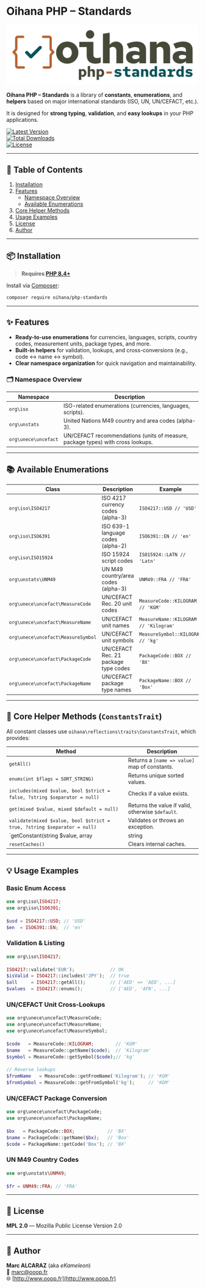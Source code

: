 # Oihana PHP – Standards

![Oihana PHP System](https://raw.githubusercontent.com/BcommeBois/oihana-php-standards/main/assets/images/oihana-php-standards-logo-inline-512x160.png)

**Oihana PHP – Standards** is a library of **constants**, **enumerations**, and **helpers** based on major international standards (ISO, UN, UN/CEFACT, etc.).  

It is designed for **strong typing**, **validation**, and **easy lookups** in your PHP applications.

[![Latest Version](https://img.shields.io/packagist/v/oihana/php-standards.svg?style=flat-square)](https://packagist.org/packages/oihana/php-standards)  
[![Total Downloads](https://img.shields.io/packagist/dt/oihana/php-standards.svg?style=flat-square)](https://packagist.org/packages/oihana/php-standards)  
[![License](https://img.shields.io/packagist/l/oihana/php-standards.svg?style=flat-square)](LICENSE)

---

## 📑 Table of Contents
1. [Installation](#-installation)
2. [Features](#-features)
    - [Namespace Overview](#-namespace-overview)
    - [Available Enumerations](#-available-enumerations)
3. [Core Helper Methods](#-core-helper-methods-constantstrait)
4. [Usage Examples](#-usage-examples)
5. [License](#-license)
6. [Author](#-author)

---

## 📦 Installation

> **Requires [PHP 8.4+](https://php.net/releases/)**

Install via [Composer](https://getcomposer.org):

```bash
composer require oihana/php-standards
```

---

## ✨ Features

- **Ready-to-use enumerations** for currencies, languages, scripts, country codes, measurement units, package types, and more.
- **Built-in helpers** for validation, lookups, and cross-conversions (e.g., code ↔ name ↔ symbol).
- **Clear namespace organization** for quick navigation and maintainability.

### 🗂 Namespace Overview

| Namespace                     | Description |
|--------------------------------|-------------|
| `org\iso`                      | ISO-related enumerations (currencies, languages, scripts). |
| `org\unstats`                  | United Nations M49 country and area codes (alpha-3). |
| `org\unece\uncefact`           | UN/CEFACT recommendations (units of measure, package types) with cross lookups. |

---

## 📚 Available Enumerations

| Class                                      | Description | Example |
|--------------------------------------------|-------------|---------|
| `org\iso\ISO4217`                           | ISO 4217 currency codes (alpha-3) | `ISO4217::USD // 'USD'` |
| `org\iso\ISO6391`                           | ISO 639-1 language codes (alpha-2) | `ISO6391::EN // 'en'` |
| `org\iso\ISO15924`                          | ISO 15924 script codes | `ISO15924::LATN // 'Latn'` |
| `org\unstats\UNM49`                         | UN M49 country/area codes (alpha-3) | `UNM49::FRA // 'FRA'` |
| `org\unece\uncefact\MeasureCode`            | UN/CEFACT Rec. 20 unit codes | `MeasureCode::KILOGRAM // 'KGM'` |
| `org\unece\uncefact\MeasureName`            | UN/CEFACT unit names | `MeasureName::KILOGRAM // 'Kilogram'` |
| `org\unece\uncefact\MeasureSymbol`          | UN/CEFACT unit symbols | `MeasureSymbol::KILOGRAM // 'kg'` |
| `org\unece\uncefact\PackageCode`            | UN/CEFACT Rec. 21 package type codes | `PackageCode::BOX // 'BX'` |
| `org\unece\uncefact\PackageName`            | UN/CEFACT package type names | `PackageName::BOX // 'Box'` |

---

## 🔧 Core Helper Methods (`ConstantsTrait`)

All constant classes use `oihana\reflections\traits\ConstantsTrait`, which provides:

| Method | Description |
|--------|-------------|
| `getAll()` | Returns a `[name => value]` map of constants. |
| `enums(int $flags = SORT_STRING)` | Returns unique sorted values. |
| `includes(mixed $value, bool $strict = false, ?string $separator = null)` | Checks if a value exists. |
| `get(mixed $value, mixed $default = null)` | Returns the value if valid, otherwise `$default`. |
| `validate(mixed $value, bool $strict = true, ?string $separator = null)` | Validates or throws an exception. |
| `getConstant(string $value, array|string|null $separator = null)` | Returns constant name(s) for a given value. |
| `resetCaches()` | Clears internal caches. |

---

## 💡 Usage Examples

### Basic Enum Access
```php
use org\iso\ISO4217;
use org\iso\ISO6391;

$usd = ISO4217::USD; // 'USD'
$en  = ISO6391::EN;  // 'en'
```

### Validation & Listing
```php
use org\iso\ISO4217;

ISO4217::validate('EUR');             // OK
$isValid = ISO4217::includes('JPY');  // true
$all     = ISO4217::getAll();         // ['AED' => 'AED', ...]
$values  = ISO4217::enums();          // ['AED', 'AFN', ...]
```

### UN/CEFACT Unit Cross-Lookups
```php
use org\unece\uncefact\MeasureCode;
use org\unece\uncefact\MeasureName;
use org\unece\uncefact\MeasureSymbol;

$code   = MeasureCode::KILOGRAM;        // 'KGM'
$name   = MeasureCode::getName($code);  // 'Kilogram'
$symbol = MeasureCode::getSymbol($code);// 'kg'

// Reverse lookups
$fromName   = MeasureCode::getFromName('Kilogram'); // 'KGM'
$fromSymbol = MeasureCode::getFromSymbol('kg');     // 'KGM'
```

### UN/CEFACT Package Conversion
```php
use org\unece\uncefact\PackageCode;
use org\unece\uncefact\PackageName;

$bx   = PackageCode::BOX;            // 'BX'
$name = PackageCode::getName($bx);   // 'Box'
$code = PackageName::getCode('Box'); // 'BX'
```

### UN M49 Country Codes
```php
use org\unstats\UNM49;

$fr = UNM49::FRA; // 'FRA'
```

---

## 📜 License
**MPL 2.0** — Mozilla Public License Version 2.0

---

## 👤 Author
**Marc ALCARAZ** (aka *eKameleon*)  
📧 [marc@ooop.fr](mailto:marc@ooop.fr)  
🌐 [http://www.ooop.fr](http://www.ooop.fr)
